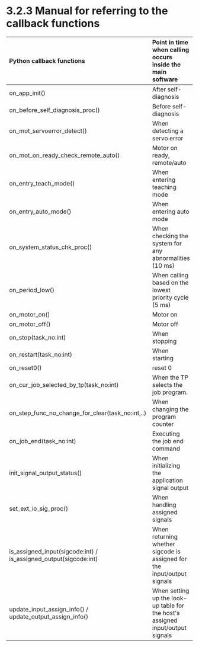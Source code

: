 # 3.2.3 Manual for referring to the callback functions

<table>
  <thead>
    <tr>
      <th style="text-align:left">Python callback functions</th>
      <th style="text-align:left">Point in time when calling occurs inside the main software</th>
    </tr>
  </thead>
  <tbody>
    <tr>
      <td>on_app_init()</td>
      <td>
       After self-diagnosis
      </td>
    </tr>
   <tr>
      <td>on_before_self_diagnosis_proc()</td>
      <td>
       Before self-diagnosis
      </td>
    </tr>
    <tr>
      <td>on_mot_servoerror_detect()</td>
      <td>
       When detecting a servo error
      </td>
    </tr>
    <tr>
      <td>on_mot_on_ready_check_remote_auto()</td>
      <td>
       Motor on ready, remote/auto
      </td>
    </tr>
    <tr>
      <td>on_entry_teach_mode()</td>
      <td>When entering teaching mode</td>
    </tr>
    <tr>
      <td>on_entry_auto_mode()</td>
      <td>
        When entering auto mode
      </td>
    </tr>
     <tr>
      <td>on_system_status_chk_proc()</td>
      <td>When checking the system for any abnormalities (10 ms)</td>
    </tr>
    <tr>
      <td>on_period_low()</td>
      <td>
       When calling based on the lowest priority cycle (5 ms)
      </td>
    </tr>
   <tr>
      <td>on_motor_on()</td>
      <td>
       Motor on
      </td>
    </tr>
    <tr>
      <td>on_motor_off()</td>
      <td>
       Motor off
      </td>
    </tr>
    <tr>
      <td>on_stop(task_no:int)</td>
      <td>
       When stopping
      </td>
    </tr>
    <tr>
      <td>on_restart(task_no:int)</td>
      <td>When starting</td>
    </tr>
    <tr>
      <td>on_reset0()</td>
      <td>
      reset 0	
      </td>
    </tr>
     <tr>
      <td>on_cur_job_selected_by_tp(task_no:int)</td>
      <td>When the TP selects the job program.</td>
    </tr>
    <tr>
      <td>on_step_func_no_change_for_clear(task_no:int,..)</td>
      <td>
       When changing the program counter
      </td>
    </tr>
    <tr>
      <td>on_job_end(task_no:int)</td>
      <td> Executing the job end command
      </td>
    </tr>
    <tr>
      <td>init_signal_output_status()</td>
      <td>When initializing the application signal output</td>
    </tr>
    <tr>
      <td>set_ext_io_sig_proc()</td>
      <td>
       When handling assigned signals
      </td>
    </tr>
    <tr>
      <td>is_assigned_input(sigcode:int) /</br>
      is_assigned_output(sigcode:int)</td>
      <td>When returning whether sigcode is assigned for the input/output signals</td>
    </tr>
    <tr>
      <td>update_input_assign_info() / </br>
      update_output_assign_info()</td>
      <td>When setting up the look-up table for the host's assigned input/output signals</td>
    </tr>
  </tbody>
</table>